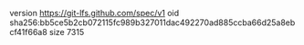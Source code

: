 version https://git-lfs.github.com/spec/v1
oid sha256:bb5ce5b2cb072115fc989b327011dac492270ad885ccba66d25a8ebcf41f66a8
size 7315
